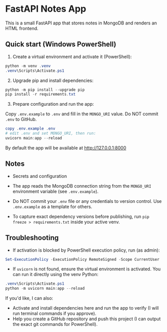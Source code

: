# FastAPI Notes App

This is a small FastAPI app that stores notes in MongoDB and renders an HTML frontend.

## Quick start (Windows PowerShell)


1. Create a virtual environment and activate it (PowerShell):

```powershell
python -m venv .venv
.venv\Scripts\Activate.ps1
```

2. Upgrade pip and install dependencies:

```powershell
python -m pip install --upgrade pip
pip install -r requirements.txt
```

3. Prepare configuration and run the app:

Copy `.env.example` to `.env` and fill in the `MONGO_URI` value. Do NOT commit `.env` to GitHub.

```powershell
copy .env.example .env
# edit .env and set MONGO_URI, then run:
uvicorn main:app --reload
```

By default the app will be available at http://127.0.0.1:8000

## Notes
- Secrets and configuration

- The app reads the MongoDB connection string from the `MONGO_URI` environment variable (see `.env.example`).
- Do NOT commit your `.env` file or any credentials to version control. Use `.env.example` as a template for others.
- To capture exact dependency versions before publishing, run `pip freeze > requirements.txt` inside your active venv.

## Troubleshooting
- If activation is blocked by PowerShell execution policy, run (as admin):

```powershell
Set-ExecutionPolicy -ExecutionPolicy RemoteSigned -Scope CurrentUser
```

- If `uvicorn` is not found, ensure the virtual environment is activated. You can run it directly using the venv Python:

```powershell
.venv\Scripts\Activate.ps1
python -m uvicorn main:app --reload
```

If you'd like, I can also:

- Activate and install dependencies here and run the app to verify (I will run terminal commands if you approve).
- Help you create a GitHub repository and push this project (I can output the exact git commands for PowerShell).
